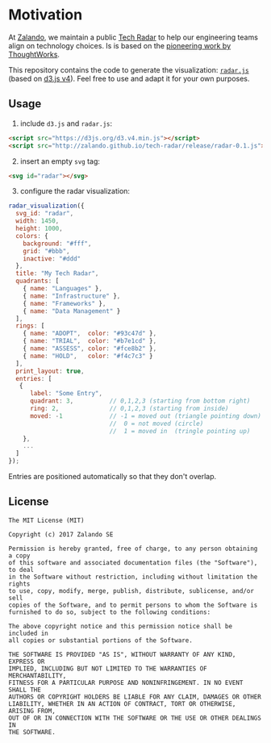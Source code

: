 # Motivation

At [Zalando](http://zalando.de), we maintain a public [Tech
Radar](http://zalando.github.io/tech-radar/) to help our engineering teams
align on technology choices. Is is based on the [pioneering work
by ThoughtWorks](https://www.thoughtworks.com/radar).

This repository contains the code to generate the visualization:
[`radar.js`](/docs/release/radar.js) (based on [d3.js v4](https://d3js.org)).
Feel free to use and adapt it for your own purposes.

## Usage

1. include `d3.js` and `radar.js`:

```html
<script src="https://d3js.org/d3.v4.min.js"></script>
<script src="http://zalando.github.io/tech-radar/release/radar-0.1.js"></script>
```

2. insert an empty `svg` tag:

```html
<svg id="radar"></svg>
```

3. configure the radar visualization:

```js
radar_visualization({
  svg_id: "radar",
  width: 1450,
  height: 1000,
  colors: {
    background: "#fff",
    grid: "#bbb",
    inactive: "#ddd"
  },
  title: "My Tech Radar",
  quadrants: [
    { name: "Languages" },
    { name: "Infrastructure" },
    { name: "Frameworks" },
    { name: "Data Management" }
  ],
  rings: [
    { name: "ADOPT",  color: "#93c47d" },
    { name: "TRIAL",  color: "#b7e1cd" },
    { name: "ASSESS", color: "#fce8b2" },
    { name: "HOLD",   color: "#f4c7c3" }
  ],
  print_layout: true,
  entries: [
   {
      label: "Some Entry",
      quadrant: 3,          // 0,1,2,3 (starting from bottom right)
      ring: 2,              // 0,1,2,3 (starting from inside)
      moved: -1             // -1 = moved out (triangle pointing down)
                            //  0 = not moved (circle)
                            //  1 = moved in  (tringle pointing up)
    },
    ...
  ]
});
```

Entries are positioned automatically so that they don't overlap.


## License

```
The MIT License (MIT)

Copyright (c) 2017 Zalando SE

Permission is hereby granted, free of charge, to any person obtaining a copy
of this software and associated documentation files (the "Software"), to deal
in the Software without restriction, including without limitation the rights
to use, copy, modify, merge, publish, distribute, sublicense, and/or sell
copies of the Software, and to permit persons to whom the Software is
furnished to do so, subject to the following conditions:

The above copyright notice and this permission notice shall be included in
all copies or substantial portions of the Software.

THE SOFTWARE IS PROVIDED "AS IS", WITHOUT WARRANTY OF ANY KIND, EXPRESS OR
IMPLIED, INCLUDING BUT NOT LIMITED TO THE WARRANTIES OF MERCHANTABILITY,
FITNESS FOR A PARTICULAR PURPOSE AND NONINFRINGEMENT. IN NO EVENT SHALL THE
AUTHORS OR COPYRIGHT HOLDERS BE LIABLE FOR ANY CLAIM, DAMAGES OR OTHER
LIABILITY, WHETHER IN AN ACTION OF CONTRACT, TORT OR OTHERWISE, ARISING FROM,
OUT OF OR IN CONNECTION WITH THE SOFTWARE OR THE USE OR OTHER DEALINGS IN
THE SOFTWARE.
```